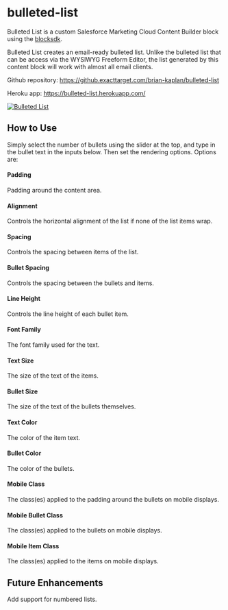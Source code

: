 # bulleted-list

Bulleted List is a custom Salesforce Marketing Cloud Content Builder block using the [blocksdk](https://github.com/salesforce-marketingcloud/blocksdk).

Bulleted List creates an email-ready bulleted list.  Unlike the bulleted list that can be access via the WYSIWYG Freeform Editor, the list generated by this content block will work with almost all email clients.

Github repository:  https://github.exacttarget.com/brian-kaplan/bulleted-list

Heroku app: https://bulleted-list.herokuapp.com/

[![Bulleted List](https://github.exacttarget.com/brian-kaplan/bulleted-list/blob/master/BulletedList.jpg)](https://github.exacttarget.com/brian-kaplan/bulleted-list)

## How to Use
Simply select the number of bullets using the slider at the top, and type in the bullet text in the inputs below.  Then set the rendering options.  Options are:

#### Padding
Padding around the content area.

#### Alignment
Controls the horizontal alignment of the list if none of the list items wrap.

#### Spacing
Controls the spacing between items of the list.

#### Bullet Spacing
Controls the spacing between the bullets and items.

#### Line Height
Controls the line height of each bullet item.

#### Font Family
The font family used for the text.

#### Text Size
The size of the text of the items.

#### Bullet Size
The size of the text of the bullets themselves.

#### Text Color
The color of the item text.

#### Bullet Color
The color of the bullets.

#### Mobile Class
The class(es) applied to the padding around the bullets on mobile displays.

#### Mobile Bullet Class
The class(es) applied to the bullets on mobile displays.

#### Mobile Item Class
The class(es) applied to the items on mobile displays.

## Future Enhancements
Add support for numbered lists.
